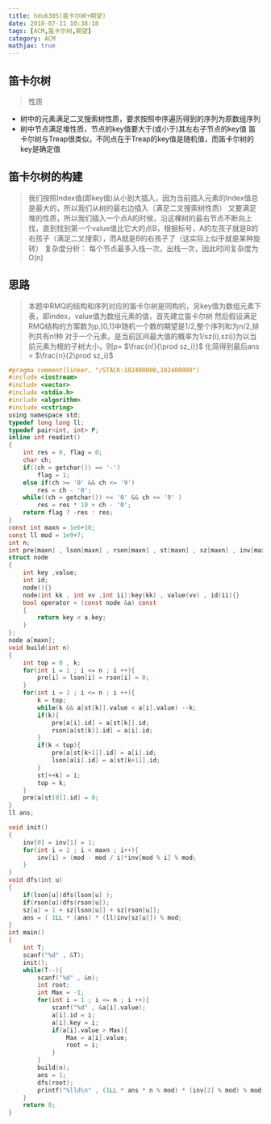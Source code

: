 ```yaml
---
title: hdu6305(笛卡尔树+期望)
date: 2018-07-31 10:38:18
tags: [ACM,笛卡尔树,期望]
category: ACM
mathjax: true
---
```

## 笛卡尔树
>性质
* 树中的元素满足二叉搜索树性质，要求按照中序遍历得到的序列为原数组序列
* 树中节点满足堆性质，节点的key值要大于(或小于)其左右子节点的key值
笛卡尔树与Treap很类似，不同点在于Treap的key值是随机值，而笛卡尔树的key是确定值
<!--more-->
## 笛卡尔树的构建
>我们按照Index值(即key值)从小到大插入，因为当前插入元素的Index值总是最大的，所以我们从树的最右边插入（满足二叉搜索树性质）
又要满足堆的性质，所以我们插入一个点A的时候，沿这棵树的最右节点不断向上找，直到找到第一个value值比它大的点B，根据标号，A的左孩子就是B的右孩子（满足二叉搜索），而A就是B的右孩子了（这实际上似乎就是某种旋转）
复杂度分析： 每个节点最多入栈一次，出栈一次，因此时间复杂度为 O(n)

## 思路
>本题中RMQ的结构和序列对应的笛卡尔树是同构的，另key值为数组元素下表，即index，value值为数组元素的值，首先建立笛卡尔树
然后假设满足RMQ结构的方案数为p,[0,1]中随机一个数的期望是1/2,整个序列和为n/2,排列共有n!种
对于一个元素，是当前区间最大值的概率为1/sz(i),sz(i)为以当前元素为根的子树大小，则p= $\frac{n!}{\prod sz_i}}$
化简得到最后ans = $\frac{n}{2\prod sz_i}$


```c
#pragma comment(linker, "/STACK:102400000,102400000")
#include <iostream>
#include <vector>
#include <stdio.h>
#include <algorithm>
#include <cstring>
using namespace std;
typedef long long ll;
typedef pair<int, int> P;
inline int readint()
{
    int res = 0, flag = 0;
    char ch;
    if((ch = getchar()) == '-')
        flag = 1;
    else if(ch >= '0' && ch <= '9')
        res = ch - '0';
    while((ch = getchar()) >= '0' && ch <= '9' )
        res = res * 10 + ch - '0';
    return flag ? -res : res;
}
const int maxn = 1e6+10;
const ll mod = 1e9+7;
int n;
int pre[maxn] , lson[maxn] , rson[maxn] , st[maxn] , sz[maxn] , inv[maxn];
struct node
{
    int key ,value;
    int id;
    node(){}
    node(int kk , int vv ,int ii):key(kk) , value(vv) , id(ii){}
    bool operator < (const node &a) const
    {
        return key < a.key;
    }
};
node a[maxn];
void build(int n)
{
    int top = 0 , k;
    for(int i = 1 ; i <= n ; i ++){
        pre[i] = lson[i] = rson[i] = 0;
    }
    for(int i = 1 ; i <= n ; i ++){
        k = top;
        while(k && a[st[k]].value < a[i].value) --k;
        if(k){
            pre[a[i].id] = a[st[k]].id;
            rson[a[st[k]].id] = a[i].id;
        }
        if(k < top){
            pre[a[st[k+1]].id] = a[i].id;
            lson[a[i].id] = a[st[k+1]].id;
        }
        st[++k] = i;
        top = k;
    }
    pre[a[st[0]].id] = 0;
}
ll ans;

void init()
{
    inv[0] = inv[1] = 1;
    for(int i = 2 ; i < maxn ; i++){
        inv[i] = (mod - mod / i)*inv[mod % i] % mod;
    }
}
void dfs(int u)
{
    if(lson[u])dfs(lson[u] );
    if(rson[u])dfs(rson[u]);
    sz[u] = 1 + sz[lson[u]] + sz[rson[u]];
    ans = ( 1LL * (ans) * (ll)inv[sz[u]]) % mod;
}
int main()
{
    int T;
    scanf("%d" , &T);
    init();
    while(T--){
        scanf("%d" , &n);
        int root;
        int Max = -1;
        for(int i = 1 ; i <= n ; i ++){
            scanf("%d" , &a[i].value);
            a[i].id = i;
            a[i].key = i;
            if(a[i].value > Max){
                Max = a[i].value;
                root = i;
            }
        }
        build(n);
        ans = 1;
        dfs(root);
        printf("%lld\n" , (1LL * ans * n % mod) * (inv[2] % mod) % mod);
    }
    return 0;
}
```
